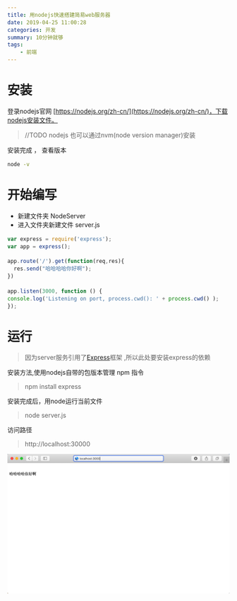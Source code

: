 ```yaml
---
title: 用nodejs快速搭建简易web服务器
date: 2019-04-25 11:00:28
categories: 开发
summary: 10分钟就够
tags:
    - 前端
---
```


# 安装
登录nodejs官网 [https://nodejs.org/zh-cn/](https://nodejs.org/zh-cn/)，下载nodejs安装文件。

> //TODO nodejs 也可以通过nvm(node version manager)安装

安装完成 ， 查看版本
```bash
node -v
```

# 开始编写
- 新建文件夹 NodeServer
- 进入文件夹新建文件 server.js

```javascript
var express = require('express'); 
var app = express(); 

app.route('/').get(function(req,res){
  res.send("哈哈哈哈你好啊");
})

app.listen(3000, function () { 
console.log('Listening on port, process.cwd(): ' + process.cwd() ); 
}); 

```

# 运行
> 因为server服务引用了[Express](https://expressjs.com/zh-cn/)框架 ,所以此处要安装express的依赖

安装方法,使用nodejs自带的包版本管理 npm 指令
> npm install express

安装完成后，用node运行当前文件
> node server.js

访问路径
> http://localhost:30000

![](../uploads/nodejs-server/nodejs-server-1.png)
